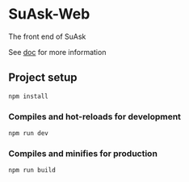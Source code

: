 # SuAsk-Web

The front end of SuAsk

See [doc](https://github.com/DreamingLri/SuAsk-Web/tree/master/doc) for more information

## Project setup

```
npm install
```

### Compiles and hot-reloads for development

```
npm run dev
```

### Compiles and minifies for production

```
npm run build
```

